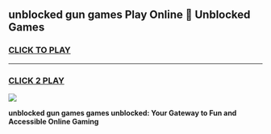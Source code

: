 
## unblocked gun games Play Online 👋 Unblocked Games
<h3>
<a href="https://premium.freeplayer.one?title=unblocked_gun_games&ref=19F">CLICK TO PLAY</a></h3>
<hr>

<h3>
<a href="https://premium.freeplayer.one?title=unblocked_gun_games&ref=19F">CLICK 2 PLAY</a>
  
</h3>

<a href="https://premium.freeplayer.one?title=unblocked_gun_games&ref=19F"><img src="https://clearcache.store/games.png"></a>


**unblocked gun games games unblocked: Your Gateway to Fun and Accessible Online Gaming**
